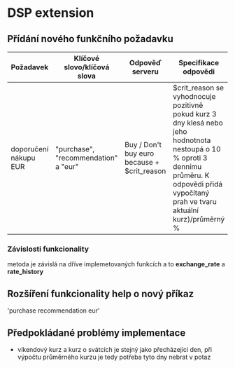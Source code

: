 # DSP extension

## Přídání nového funkčního požadavku

| Požadavek | Klíčové slovo/klíčová slova | Odpověď serveru | Specifikace odpovědi |
| --- | --- | --- | --- |
| doporučení nákupu EUR | "purchase", "recommendation" a "eur" | Buy / Don't buy euro because + $crit_reason | $crit_reason se vyhodnocuje pozitivně pokud kurz 3 dny klesá nebo jeho hodnotnota nestoupá o 10 % oproti 3 dennímu průměru. K odpovědi přidá vypočítaný prah ve tvaru aktuální kurz)/průměrný % |

### Závislosti funkcionality

metoda je závislá na dříve implemetovaných funkcích a to **exchange_rate** a **rate_history**

## Rozšíření funkcionality help o nový příkaz

'purchase recommendation eur'

## Předpokládané problémy implementace

- víkendový kurz a kurz o svátcích je stejný jako přecházející den, při výpočtu průměrného kurzu je tedy potřeba tyto dny nebrat v potaz
